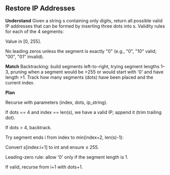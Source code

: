 ## Restore IP Addresses
**Understand**
Given a string s containing only digits, return all possible valid IP addresses that can be formed by inserting three dots into s.
Validity rules for each of the 4 segments:

Value in [0, 255].

No leading zeros unless the segment is exactly "0" (e.g., "0", "10" valid; "00", "01" invalid).

**Match**
Backtracking: build segments left-to-right, trying segment lengths 1–3, pruning when a segment would be >255 or would start with '0' and have length >1. Track how many segments (dots) have been placed and the current index.

**Plan**

Recurse with parameters (index, dots, ip_string).

If dots == 4 and index == len(s), we have a valid IP; append it (trim trailing dot).

If dots > 4, backtrack.

Try segment ends i from index to min(index+2, len(s)-1):

Convert s[index:i+1] to int and ensure ≤ 255.

Leading-zero rule: allow '0' only if the segment length is 1.

If valid, recurse from i+1 with dots+1.